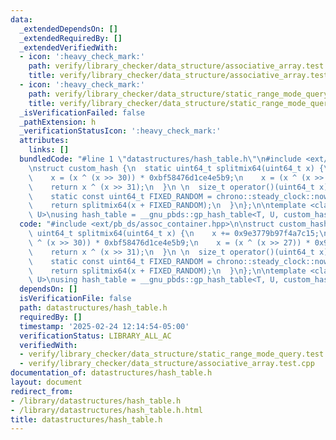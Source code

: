 ```yaml
---
data:
  _extendedDependsOn: []
  _extendedRequiredBy: []
  _extendedVerifiedWith:
  - icon: ':heavy_check_mark:'
    path: verify/library_checker/data_structure/associative_array.test.cpp
    title: verify/library_checker/data_structure/associative_array.test.cpp
  - icon: ':heavy_check_mark:'
    path: verify/library_checker/data_structure/static_range_mode_query.test.cpp
    title: verify/library_checker/data_structure/static_range_mode_query.test.cpp
  _isVerificationFailed: false
  _pathExtension: h
  _verificationStatusIcon: ':heavy_check_mark:'
  attributes:
    links: []
  bundledCode: "#line 1 \"datastructures/hash_table.h\"\n#include <ext/pb_ds/assoc_container.hpp>\n\
    \nstruct custom_hash {\n  static uint64_t splitmix64(uint64_t x) {\n    x += 0x9e3779b97f4a7c15;\n\
    \    x = (x ^ (x >> 30)) * 0xbf58476d1ce4e5b9;\n    x = (x ^ (x >> 27)) * 0x94d049bb133111eb;\n\
    \    return x ^ (x >> 31);\n  }\n \n  size_t operator()(uint64_t x) const {\n\
    \    static const uint64_t FIXED_RANDOM = chrono::steady_clock::now().time_since_epoch().count();\n\
    \    return splitmix64(x + FIXED_RANDOM);\n  }\n};\n\ntemplate <class T, class\
    \ U>\nusing hash_table = __gnu_pbds::gp_hash_table<T, U, custom_hash>;\n"
  code: "#include <ext/pb_ds/assoc_container.hpp>\n\nstruct custom_hash {\n  static\
    \ uint64_t splitmix64(uint64_t x) {\n    x += 0x9e3779b97f4a7c15;\n    x = (x\
    \ ^ (x >> 30)) * 0xbf58476d1ce4e5b9;\n    x = (x ^ (x >> 27)) * 0x94d049bb133111eb;\n\
    \    return x ^ (x >> 31);\n  }\n \n  size_t operator()(uint64_t x) const {\n\
    \    static const uint64_t FIXED_RANDOM = chrono::steady_clock::now().time_since_epoch().count();\n\
    \    return splitmix64(x + FIXED_RANDOM);\n  }\n};\n\ntemplate <class T, class\
    \ U>\nusing hash_table = __gnu_pbds::gp_hash_table<T, U, custom_hash>;\n"
  dependsOn: []
  isVerificationFile: false
  path: datastructures/hash_table.h
  requiredBy: []
  timestamp: '2025-02-24 12:14:54-05:00'
  verificationStatus: LIBRARY_ALL_AC
  verifiedWith:
  - verify/library_checker/data_structure/static_range_mode_query.test.cpp
  - verify/library_checker/data_structure/associative_array.test.cpp
documentation_of: datastructures/hash_table.h
layout: document
redirect_from:
- /library/datastructures/hash_table.h
- /library/datastructures/hash_table.h.html
title: datastructures/hash_table.h
---
```

